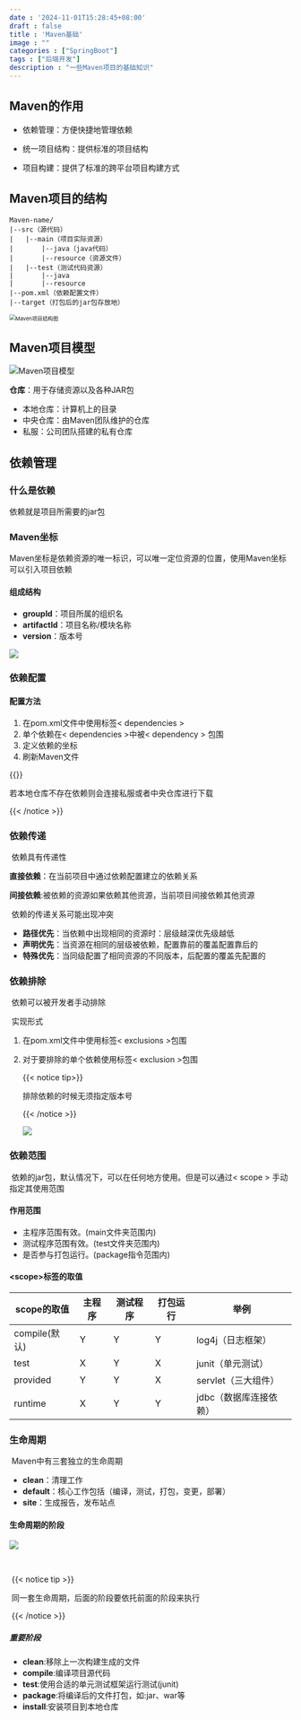```yaml
---
date : '2024-11-01T15:28:45+08:00'
draft : false
title : 'Maven基础'
image : ""
categories : ["SpringBoot"]
tags : ["后端开发"]
description : "一些Maven项目的基础知识"
---
```


## Maven的作用

- 依赖管理：方便快捷地管理依赖

- 统一项目结构：提供标准的项目结构

- 项目构建：提供了标准的跨平台项目构建方式

## Maven项目的结构

```
Maven-name/
|--src（源代码）
|	|--main（项目实际资源）
|		|--java（java代码）
|		|--resource（资源文件）
|	|--test（测试代码资源）
|		|--java
|		|--resource
|--pom.xml（依赖配置文件）
|--target（打包后的jar包存放地）
```

<img src="Maven项目结构图.png" alt="Maven项目结构图" style="zoom:67%;" />

## Maven项目模型

![Maven项目模型](Maven项目模型.png)

**仓库**：用于存储资源以及各种JAR包

- 本地仓库：计算机上的目录
- 中央仓库：由Maven团队维护的仓库
- 私服：公司团队搭建的私有仓库

## 依赖管理

### 什么是依赖

依赖就是项目所需要的jar包

### Maven坐标

​	Maven坐标是依赖资源的唯一标识，可以唯一定位资源的位置，使用Maven坐标可以引入项目依赖

#### 	组成结构

- **groupId**：项目所属的组织名
- **artifactId**：项目名称/模块名称
- **version**：版本号

![](Maven坐标.png)

### 依赖配置

#### 	配置方法

1. 在pom.xml文件中使用标签&lt; dependencies &gt;
2. 单个依赖在&lt; dependencies &gt;中被&lt; dependency &gt; 包围
3. 定义依赖的坐标
4. 刷新Maven文件

{{<notice tip>}}

若本地仓库不存在依赖则会连接私服或者中央仓库进行下载

{{< /notice >}}

### 依赖传递

​	依赖具有传递性

​	**直接依赖**：在当前项目中通过依赖配置建立的依赖关系

​	**间接依赖**:被依赖的资源如果依赖其他资源，当前项目间接依赖其他资源

​	依赖的传递关系可能出现冲突

- **路径优先**：当依赖中出现相同的资源时：层级越深优先级越低
- **声明优先**：当资源在相同的层级被依赖，配置靠前的覆盖配置靠后的
- **特殊优先**：当同级配置了相同资源的不同版本，后配置的覆盖先配置的

### 依赖排除

​	依赖可以被开发者手动排除

​	实现形式

1. 在pom.xml文件中使用标签&lt; exclusions &gt;包围

2. 对于要排除的单个依赖使用标签&lt; exclusion &gt;包围

   {{< notice tip>}}

   排除依赖的时候无须指定版本号

   {{< /notice >}}

   ![](依赖排除.png)

 ### 依赖范围

​		依赖的jar包，默认情况下，可以在任何地方使用。但是可以通过&lt; scope &gt; 手动指定其使用范围

#### 		作用范围

- 主程序范围有效。(main文件夹范围内)
- 测试程序范围有效。(test文件夹范围内)
- 是否参与打包运行。(package指令范围内)

#### 			&lt;scope&gt;标签的取值

| scope的取值   | 主程序 | 测试程序 | 打包运行 | 举例                   |
| ------------- | ------ | -------- | -------- | ---------------------- |
| compile(默认) | Y      | Y        | Y        | log4j（日志框架）      |
| test          | X      | Y        | X        | junit（单元测试）      |
| provided      | Y      | Y        | X        | servlet（三大组件）    |
| runtime       | X      | Y        | Y        | jdbc（数据库连接依赖） |

### 生命周期

​	Maven中有三套独立的生命周期

- **clean**：清理工作
- **default**：核心工作包括（编译，测试，打包，变更，部署）
- **site**：生成报告，发布站点

#### 	生命周期的阶段

![](Maven生命周期.png)

​	

​	{{< notice tip >}}

​	同一套生命周期，后面的阶段要依托前面的阶段来执行

​	{{< /notice >}}

##### 重要阶段

- **clean**:移除上一次构建生成的文件
- **compile**:编译项目源代码
- **test**:使用合适的单元测试框架运行测试(junit)
- **package**:将编译后的文件打包，如:jar、war等
- **install**:安装项目到本地仓库
